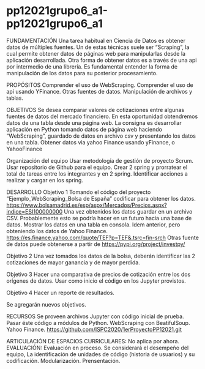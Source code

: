 # pp12021grupo6_a1-pp12021grupo6_a1
FUNDAMENTACIÓN
Una tarea habitual en Ciencia de Datos es obtener datos de múltiples fuentes.
Un de estas técnicas suele ser “Scraping”, la cual permite obtener datos de páginas web para manipularlas desde la aplicación desarrollada.
Otra forma de obtener datos es a través de una api por intermedio de una librería. 
Es fundamental entender la forma de manipulación de los datos para su posterior procesamiento.
 
PROPÓSITOS
Comprender el uso de WebScraping.
Comprender el uso de api usando YFinance.
Otras fuentes de datos.
Manipulación de archivos y tablas. 

OBJETIVOS
Se desea comparar valores de cotizaciones entre algunas fuentes de datos del mercado financiero. 
En esta oportunidad obtendremos datos de una tabla desde una página web.
La consigna es desarrollar aplicación en Python tomando datos de página web haciendo “WebScraping”, guardado de datos en archivo csv y presentando los datos en una tabla. 
Obtener datos via yahoo Finance usando yFinance, o YahooFinance

Organización del equipo
Usar metodología de gestión de proyecto Scrum.
Usar repositorio de Github para el equipo.
Crear 2 spring y prorratear el total de tareas entre los integrantes y en 2 spring. 
Identificar acciones a realizar y cargar en los spring.

DESARROLLO
Objetivo 1
Tomando el código del proyecto “Ejemplo_WebScraping_Bolsa de España” codificar para obtener los datos.
https://www.bolsamadrid.es/esp/aspx/Mercados/Precios.aspx?indice=ESI100000000
Una vez obtenidos los datos guardar en un archivo CSV. Probablemente esto se podría hacer en un futuro hacia una base de datos.
Mostrar los datos en una tabla en consola.
Idem anterior, pero obteniendo los datos de Yahoo Finance.
https://es.finance.yahoo.com/quote/TEF?p=TEF&.tsrc=fin-srch
Otras fuente de datos puede obtenerse a partir de https://pypi.org/project/investpy/

Objetivo 2
Una vez tomados los datos de la bolsa, deberán identificar las 2 cotizaciones de mayor ganancia y de mayor perdida.
 

Objetivo 3
Hacer una comparativa de precios de cotización entre los dos orígenes de datos.
Usar como inicio el código en los Jupyter provistos.

Objetivo 4
Hacer un reporte de resultados.

Se agregarán nuevos objetivos.

RECURSOS
Se proveen archivos Jupyter con código inicial de prueba.
Pasar éste código a módulos de Python.
WebScraping con BeatifulSoup.
Yahoo Finance.
https://github.com/ISPC2020/1erProyectoPP12021.git


ARTICULACIÓN DE ESPACIOS CURRICULARES:
No aplica por ahora.
EVALUACIÓN:
Evaluación en proceso.
Se considerará el desempeño del equipo, 
La identificación de unidades de código (historia de usuarios) y su codificación.
Modularización.
Prensentación.